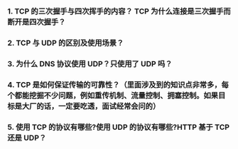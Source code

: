 ### 1. TCP 的三次握⼿与四次挥⼿的内容？ TCP 为什么连接是三次握⼿⽽断开是四次握⼿？

### 2. TCP 与 UDP 的区别及使⽤场景？

### 3. 为什么 DNS 协议使⽤ UDP？只使⽤了 UDP 吗？

### 4. TCP 是如何保证传输的可靠性？（⾥⾯涉及到的知识点⾮常多，每个都能挖掘不少问题，例如重传机制、流量控制、拥塞控制。如果⽬标是⼤⼚的话，⼀定要吃透，⾯试经常会问的）

### 5. 使⽤ TCP 的协议有哪些?使⽤ UDP 的协议有哪些?HTTP 基于 TCP 还是 UDP？
